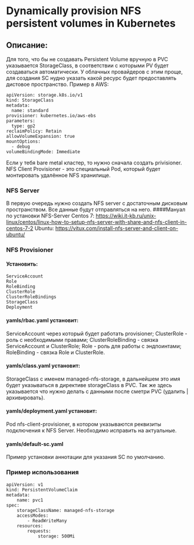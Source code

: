 # Dynamically provision NFS persistent volumes in Kubernetes
## Описание:

Для того, что бы не создавать Persistent Volume вручную в PVC указывается StorageClass, в соответствии с которыми PV будет создаваться автоматически.
У облачных провайдеров с этим проще, для создания SC нудно указать какой ресурс будет предоставлять дистовое пространство. Пример в AWS:
```
apiVersion: storage.k8s.io/v1
kind: StorageClass
metadata:
  name: standard
provisioner: kubernetes.io/aws-ebs
parameters:
  type: gp2
reclaimPolicy: Retain
allowVolumeExpansion: true
mountOptions:
  - debug
volumeBindingMode: Immediate
```

Если у тебя bare metal кластер, то нужно сначала создать privisioner.
NFS Client Provisioner - это специальный Pod, который будет монтировать удалённое NFS хранилище.

### NFS Server

В первую очередь нужно создать NFS server с достаточным дисковым пространством. Все данные будут отправляться на него.
####Мануал по установки NFS-Server
Centos 7:
https://wiki.it-kb.ru/unix-linux/centos/linux-how-to-setup-nfs-server-with-share-and-nfs-client-in-centos-7-2
Ubuntu:
https://vitux.com/install-nfs-server-and-client-on-ubuntu/

### NFS Provisioner

#### Установить:
```
ServiceAccount
Role
RoleBinding
ClusterRole
ClusterRoleBindings
StorageClass
Deployment
```
#### yamls/rbac.yaml установит:
ServiceAccount через который будет работать provisioner;
ClusterRole - роль с необходимыми правами;
ClusterRoleBinding - связка ServiceAccount и ClusterRole;
Role - роль для работы с эндпоинтами;
RoleBinding - связка Role и ClusterRole.

#### yamls/class.yaml установит:
StorageClass с именем managed-nfs-storage, в дальнейшем это имя будет указываться в директиве storageClass в PVC. Так же здесь указывается что нужно делать с данными после сметри PVC (удалить | архивировать).

#### yamls/deployment.yaml установит:
Pod nfs-client-provisioner, в котором указываются реквизиты подключения к NFS Server. Необходимо исправить на актуальные.

#### yamls/default-sc.yaml
Пример установки аннотации для указания SC по умолчанию.


### Пример использования

```
apiVersion: v1
kind: PersistentVolumeClaim
metadata:
	name: pvc1
spec:
	storageClassName: managed-nfs-storage
	accessModes:
		- ReadWriteMany
	resources:
		requests:
			storage: 500Mi
```